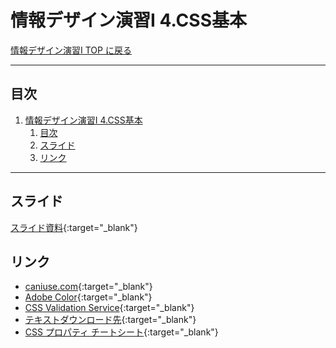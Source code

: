 # 情報デザイン演習I 4.CSS基本

[情報デザイン演習I TOP に戻る](./index.md)

---

## 目次

1. [情報デザイン演習I 4.CSS基本](#情報デザイン演習i-4css基本)
   1. [目次](#目次)
   2. [スライド](#スライド)
   3. [リンク](#リンク)

---

## スライド

[スライド資料](./id_04slide.pdf){:target="_blank"}

## リンク
- [caniuse.com](https://caniuse.com/){:target="_blank"}
- [Adobe Color](https://color.adobe.com/ja/create/color-wheel){:target="_blank"}
- [CSS Validation Service](https://jigsaw.w3.org/css-validator/validator.html){:target="_blank"}
- [テキストダウンロード先](https://www.scc-kk.co.jp/scc-books/b-408.html){:target="_blank"}
- [CSS プロパティ チートシート](https://korenarawakaru.com/tech/css/property-cheatsheet/){:target="_blank"}
